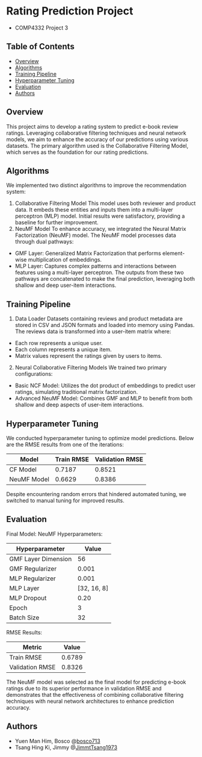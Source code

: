 # Rating Prediction Project
- COMP4332 Project 3

## Table of Contents
- [Overview](#overview)
- [Algorithms](#algorithms)
- [Training Pipeline](#training-pipeline)
- [Hyperparameter Tuning](#training-pipeline)
- [Evaluation](#evaluation)
- [Authors](#authors)

## Overview
This project aims to develop a rating system to predict e-book review ratings. Leveraging collaborative filtering techniques and neural network models, we aim to enhance the accuracy of our predictions using various datasets. The primary algorithm used is the Collaborative Filtering Model, which serves as the foundation for our rating predictions.

## Algorithms
We implemented two distinct algorithms to improve the recommendation system:

1. Collaborative Filtering Model
This model uses both reviewer and product data. It embeds these entities and inputs them into a multi-layer perceptron (MLP) model.
Initial results were satisfactory, providing a baseline for further improvement.
2. NeuMF Model
To enhance accuracy, we integrated the Neural Matrix Factorization (NeuMF) model.
The NeuMF model processes data through dual pathways:
- GMF Layer: Generalized Matrix Factorization that performs element-wise multiplication of embeddings.
- MLP Layer: Captures complex patterns and interactions between features using a multi-layer perceptron.
The outputs from these two pathways are concatenated to make the final prediction, leveraging both shallow and deep user-item interactions.

## Training Pipeline
1. Data Loader
Datasets containing reviews and product metadata are stored in CSV and JSON formats and loaded into memory using Pandas.
The reviews data is transformed into a user-item matrix where:
- Each row represents a unique user.
- Each column represents a unique item.
- Matrix values represent the ratings given by users to items.

2. Neural Collaborative Filtering Models
We trained two primary configurations:

- Basic NCF Model: Utilizes the dot product of embeddings to predict user ratings, simulating traditional matrix factorization.
- Advanced NeuMF Model: Combines GMF and MLP to benefit from both shallow and deep aspects of user-item interactions.

## Hyperparameter Tuning
We conducted hyperparameter tuning to optimize model predictions. Below are the RMSE results from one of the iterations:

| Model         | Train RMSE    | Validation RMSE   |
| ------------- | ------------- | ----------------- |
| CF Model      | 0.7187        | 0.8521            |
| NeuMF Model   | 0.6629        | 0.8386            |

Despite encountering random errors that hindered automated tuning, we switched to manual tuning for improved results.

## Evaluation
Final Model: NeuMF
Hyperparameters:

| Hyperparameter        | Value         |
| --------------------- | ------------- |
| GMF Layer Dimension   | 56            |
| GMF Regularizer       | 0.001         |
| MLP Regularizer       | 0.001         |
| MLP Layer             | [32, 16, 8]   |
| MLP Dropout           | 0.20          |
| Epoch                 | 3             |
| Batch Size            | 32            |

RMSE Results:

| Metric            | Value     |
| ----------------- | --------- |
| Train RMSE        | 0.6789    |
| Validation RMSE   | 0.8326    |

The NeuMF model was selected as the final model for predicting e-book ratings due to its superior performance in validation RMSE and  demonstrates that the effectiveness of combining collaborative filtering techniques with neural network architectures to enhance prediction accuracy.

## Authors
- Yuen Man Him, Bosco @[bosco713](https://github.com/bosco713)
- Tsang Hing Ki, Jimmy @[JimmtTsang1973](https://github.com/JimmyTsang1973)
